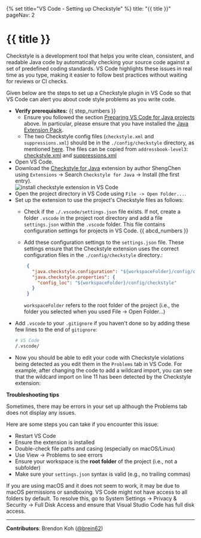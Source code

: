 {% set title="VS Code - Setting up Checkstyle" %}
<frontmatter>
  title: "{{ title }}"
  pageNav: 2
</frontmatter>


<include src="vscode.md#wip-warning" />

# {{ title }}

<panel header="**What is checkstyle?**" type="light" minimized>
Checkstyle is a development tool that helps you write clean, consistent, and readable Java code by automatically checking your source code against a set of predefined coding standards. VS Code highlights these issues in real time as you type, making it easier to follow best practices without waiting for reviews or CI checks.
</panel>


Given below are the steps to set up a Checkstyle plugin in VS Code so that VS Code can alert you about code style problems as you write code.

* **Verify prerequisites:** {{ step_numbers }}
  * Ensure you followed the section [Preparing VS Code for Java projects](vscPreparingForJava.md) above. In particular, please ensure that you have installed the [Java Extension Pack](https://marketplace.visualstudio.com/items?itemName=vscjava.vscode-java-pack).
  * The two Checkstyle config files (`checkstyle.xml` and `suppressions.xml`) should be in the `./config/checkstyle` directory, as mentioned [here](checkstyle.md). The files can be copied from `addressbook-level3`: [checkstyle.xml](https://github.com/nus-cs2103-AY2122S1/addressbook-level3/blob/master/config/checkstyle/checkstyle.xml) and [suppressions.xml](https://github.com/nus-cs2103-AY2122S1/addressbook-level3/blob/master/config/checkstyle/suppressions.xml)
* Open VS Code.
* Download the [Checkstyle for Java](https://marketplace.visualstudio.com/items?itemName=shengchen.vscode-checkstyle) extension by author ShengChen using `Extensions` -> Search `Checkstyle for Java` -> Install (the first entry).<br>
   ![install checkstyle extension in VS Code](images/vscode/checkstyle-extension-install.png)
* Open the project directory in VS Code using `File -> Open Folder...`.
* Set up the extension to use the project's Checkstyle files as follows:
  * Check if the `./.vscode/settings.json` file exists. If not, create a folder `.vscode` in the project root directory and add a file `settings.json` within the `.vscode` folder. This file contains configuration settings for projects in VS Code. {{ abcd_numbers }}
   * Add these configuration settings to the `settings.json` file. These settings ensure that the Checkstyle extension uses the correct configuration files in the `./config/checkstyle` directory.:
     ```json { heading="settings.json" }
      {
        "java.checkstyle.configuration": "${workspaceFolder}/config/checkstyle/checkstyle.xml",
        "java.checkstyle.properties": {
          "config_loc": "${workspaceFolder}/config/checkstyle"
        }
      }
      ```
      <box type="tip" seamless>

      `workspaceFolder` refers to the root folder of the project (i.e., the folder you selected when you used File → Open Folder...)
      </box>
* Add `.vscode` to your `.gitignore` if you haven't done so by adding these few lines to the end of `gitignore`:
  ```sh { heading=".gitignore" }
  # VS Code
  /.vscode/
  ```
* Now you should be able to edit your code with Checkstyle violations being detected as you edit them in the `Problems` tab in VS Code. For example, after changing the code to add a wildcard import, you can see that the wildcard import on line 11 has been detected by the Checkstyle extension:<br>
  <pic src="images/vscode/checkstyle-vscode-example.png" width="600" />

<box type="tip" seamless>

**Troubleshooting tips**

Sometimes, there may be errors in your set up although the Problems tab does not display any issues.

Here are some steps you can take if you encounter this issue:
* Restart VS Code
* Ensure the extension is installed
* Double-check file paths and casing (especially on macOS/Linux)
* Use View → Problems to see errors
* Ensure your workspace is the **root folder** of the project (i.e., not a subfolder)
* Make sure your `settings.json` syntax is valid (e.g., no trailing commas)

If you are using macOS and it does not seem to work, it may be due to macOS permissions or sandboxing. VS Code might not have access to all folders by default. To resolve this, go to System Settings → Privacy & Security → Full Disk Access and ensure that Visual Studio Code has full disk access.
</box>

---

**Contributors**: Brendon Koh ([@brein62](https://github.com/brein62))